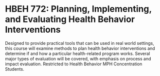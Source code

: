 # HBEH 772: Planning, Implementing, and Evaluating Health Behavior Interventions

Designed to provide practical tools that can be used in real world settings, this course will examine methods to plan health behavior interventions and determine if and how a particular health-related program works. Several major types of evaluation will be covered, with emphasis on process and impact evaluation. Restricted to Health Behavior MPH Concentration Students.